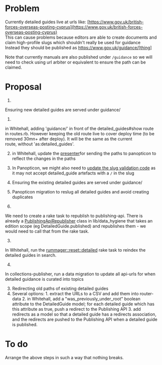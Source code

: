 # Problem

Currently detailed guides live at urls like: [https://www.gov.uk/british-forces-overseas-posting-cyprus](https://www.gov.uk/british-forces-overseas-posting-cyprus)  
This can cause problems because editors are able to create documents and claim high-profile slugs which shouldn't really be used for guidance  
Instead they should be published as https://www.gov.uk/guidance/[thing]

Note that currently manuals are also published under `/guidance` so we will need to check using url arbiter or equivalent to ensure the path can be claimed.

# Proposal

1. 

Ensuring new detailed guides are served under guidance/

  1. 

in Whitehall, adding 'guidance/' in front of the detailed\_guides#show route in routes.rb. However keeping the old route live to cover deploy time (to be removed 30mn+ after deploy). It will be the same as the current route,&nbsp;without 'as:detailed\_guides'.

  2. in Whitehall, update&nbsp;the [presenter](https://github.com/alphagov/whitehall/blob/master/app/models/registerable_edition.rb#L26-L32)for sending the paths to panopticon to reflect the changes in the paths
  3. In Panopticon, we&nbsp;might also need to [update the slug validation code](https://github.com/alphagov/govuk_content_models/blob/master/app/validators/slug_validator.rb) as it may not accept detailed\_guide artefacts with a `/` in the slug  
  
2. Ensuring the existing detailed guides are served under guidance/
  1. Panopticon migration to reslug all detailed guides and avoid creating duplicates
  2. 

We need to create a rake task to republish to publishing-api.&nbsp;There is already a&nbsp;[PublishingApiRepublisher](https://github.com/alphagov/whitehall/blob/master/lib/data_hygiene/publishing_api_republisher.rb)&nbsp;class in&nbsp;lib/data\_hygiene that takes an edition scope (eg DetailedGuide.published) and republishes them - we would need to call that from the rake task.

  3. 

In Whitehall, run the [rummager::reset::detailed](https://github.com/alphagov/whitehall/blob/master/lib/tasks/rummager.rake#L44) rake task to reindex the detailed guides in search.

  4. 

In collections-publisher, run a data migration to update all api-urls for when detailed guidance is curated into topics

3. Redirecting old paths of existing detailed guides
  1. Several options:
    1. extract the URLs to a CSV and add them into router-data
    2. in Whitehall, add a "was\_previously\_under\_root" boolean attribute to the DetailedGuide model; for&nbsp;each detailed guide which has this attribute as true,&nbsp;push a redirect to the Publishing API
    3. add redirects as a model so that a detailed guide has a redirects association, and the redirects are pushed to the Publishing API when a detailed guide is published.

# To do

Arrange the above steps in such a way that nothing breaks.

